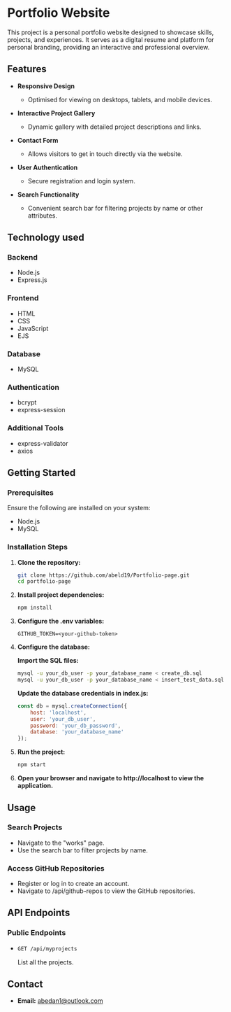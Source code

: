 # Portfolio Website

This project is a personal portfolio website designed to showcase skills, projects, and experiences. It serves as a digital resume and platform for personal branding, providing an interactive and professional overview.

## Features

- **Responsive Design**
  - Optimised for viewing on desktops, tablets, and mobile devices.

- **Interactive Project Gallery**
  - Dynamic gallery with detailed project descriptions and links.

- **Contact Form**
  - Allows visitors to get in touch directly via the website.

- **User Authentication**
  - Secure registration and login system.

- **Search Functionality**
  - Convenient search bar for filtering projects by name or other attributes.

## Technology used

### Backend
- Node.js
- Express.js

### Frontend
- HTML
- CSS
- JavaScript
- EJS

### Database
- MySQL

### Authentication
- bcrypt
- express-session

### Additional Tools
- express-validator
- axios

## Getting Started

### Prerequisites

Ensure the following are installed on your system:
- Node.js
- MySQL

### Installation Steps

1. **Clone the repository:**
    ```bash
    git clone https://github.com/abeld19/Portfolio-page.git
    cd portfolio-page
    ```

2. **Install project dependencies:**
    ```bash
    npm install
    ```

3. **Configure the .env variables:**
    ```plaintext
    GITHUB_TOKEN=<your-github-token>
    ```

4. **Configure the database:**

    **Import the SQL files:**
    ```bash
    mysql -u your_db_user -p your_database_name < create_db.sql
    mysql -u your_db_user -p your_database_name < insert_test_data.sql
    ```

    **Update the database credentials in index.js:**
    ```javascript
    const db = mysql.createConnection({
        host: 'localhost',
        user: 'your_db_user',
        password: 'your_db_password',
        database: 'your_database_name'
    });
    ```

5. **Run the project:**
    ```bash
    npm start
    ```

6. **Open your browser and navigate to http://localhost to view the application.**

## Usage

### Search Projects
- Navigate to the "works" page.
- Use the search bar to filter projects by name.

### Access GitHub Repositories
- Register or log in to create an account.
- Navigate to /api/github-repos to view the GitHub repositories.

## API Endpoints

### Public Endpoints
- ```bash
  GET /api/myprojects
  ```
  List all the projects.

## Contact

- **Email:** abedan1@outlook.com
